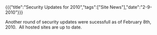 {{{"title":"Security Updates for 2010","tags":["Site News"],"date":"2-9-2010"}}}

<p>Another round of security updates were sucessfull as of February 8th, 2010.&#160; All hosted sites are up to date.</p>